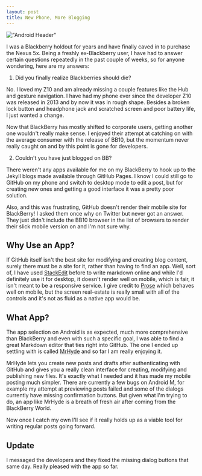 ```yaml
---
layout: post
title: New Phone, More Blogging
---
```


!["Android Header"](http://i1-news.softpedia-static.com/images/news2/BlackBerry-Prague-Low-End-Android-Smartphone-Launching-in-August-484706-2.jpg)

I was a Blackberry holdout for years and have finally caved in to purchase the Nexus 5x. Being a freshly ex-Blackberry user, I have had to answer certain questions repeatedly in the past couple of weeks, so for anyone wondering, here are my answers:

<!--halt-->

1. Did you finally realize Blackberries should die?

No. I loved my Z10 and am already missing a couple features like the Hub and gesture navigation. I have had my phone ever since the developer Z10 was released in 2013 and by now it was in rough shape. Besides a broken lock button and headphone jack and scratched screen and poor battery life, I just wanted a change.

Now that BlackBerry has mostly shifted to corporate users, getting another one wouldn't really make sense. I enjoyed their attempt at catching on with the average consumer with the release of BB10, but the momentum never really caught on and by this point is gone for developers.

2. Couldn't you have just blogged on BB?

There weren't any apps available for me on my BlackBerry to hook up to the Jekyll blogs made available through GitHub Pages. I know I could still go to GitHub on my phone and switch to desktop mode to edit a post, but for creating new ones and getting a good interface it was a pretty poor solution.


Also, and this was frustrating, GitHub doesn't render their mobile site for BlackBerry! I asked them once why on Twitter but never got an answer. They just didn't include the BB10 browser in the list of browsers to render their slick mobile version on and I'm not sure why.

## Why Use an App?
If GitHub itself isn't the best site for modifying and creating blog content, surely there must be a site for it, rather than having to find an app. Well, sort of, I have used [StackEdit](https://stackedit.io/editor) before to write markdown online and while I'd definitely use it for desktop, it doesn't render well on mobile, which is fair, it isn't meant to be a responsive service. I give credit to [Prose](http://prose.io) which behaves well on mobile, but the screen real-estate is really small with all of the controls and it's not as fluid as a native app would be.

## What App?

The app selection on Android is as expected, much more comprehensive than BlackBerry and even with such a specific goal, I was able to find a great Markdown editor that ties right into GitHub. The one I ended up settling with is called [MrHyde](https://github.com/FauDroids/MrHyde) and so far I am really enjoying it.

MrHyde lets you create new posts and drafts after authenticating with GitHub and gives you a really clean interface for creating, modifying and publishing new files. It's exactly what I needed and it has made my mobile posting much simpler. There are currently a few bugs on Android M, for example my attempt at previewing posts failed and some of the dialogs currently have missing confirmation buttons. But given what I'm trying to do, an app like MrHyde is a breath of fresh air after coming from the BlackBerry World.

Now once I catch my own I'll see if it really holds up as a viable tool for writing regular posts going forward.

## Update

I messaged the developers and they fixed the missing dialog buttons that same day. Really pleased with the app so far.
